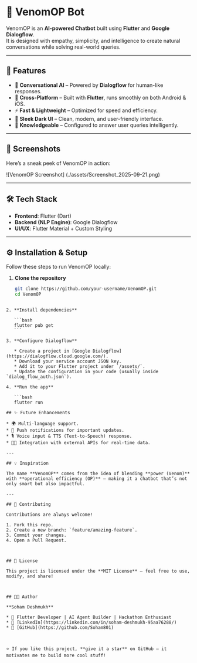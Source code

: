 # 🐍 VenomOP Bot  

VenomOP is an **AI-powered Chatbot** built using **Flutter** and **Google Dialogflow**.  
It is designed with empathy, simplicity, and intelligence to create natural conversations while solving real-world queries.  

---

## 🚀 Features  
- 🤖 **Conversational AI** – Powered by **Dialogflow** for human-like responses.  
- 📱 **Cross-Platform** – Built with **Flutter**, runs smoothly on both Android & iOS.  
- ⚡ **Fast & Lightweight** – Optimized for speed and efficiency.  
- 🎨 **Sleek Dark UI** – Clean, modern, and user-friendly interface.  
- 🧠 **Knowledgeable** – Configured to answer user queries intelligently.  

---

## 📸 Screenshots  
Here’s a sneak peek of VenomOP in action:  

![VenomOP Screenshot] (./assets/Screenshot_2025-09-21.png)

---

## 🛠️ Tech Stack  
- **Frontend**: Flutter (Dart)  
- **Backend (NLP Engine)**: Google Dialogflow 
- **UI/UX**: Flutter Material + Custom Styling  

---

## ⚙️ Installation & Setup  

Follow these steps to run VenomOP locally:  

1. **Clone the repository**  
   ```bash
   git clone https://github.com/your-username/VenomOP.git
   cd VenomOP
````

2. **Install dependencies**

   ```bash
   flutter pub get
   ```

3. **Configure Dialogflow**

   * Create a project in [Google Dialogflow](https://dialogflow.cloud.google.com/).
   * Download your service account JSON key.
   * Add it to your Flutter project under `/assets/`.
   * Update the configuration in your code (usually inside `dialog_flow_auth.json`).

4. **Run the app**

   ```bash
   flutter run

## ✨ Future Enhancements

* 🌍 Multi-language support.
* 🔔 Push notifications for important updates.
* 🎙️ Voice input & TTS (Text-to-Speech) response.
* 🧑‍💻 Integration with external APIs for real-time data.

---

## 💡 Inspiration

The name **VenomOP** comes from the idea of blending **power (Venom)** with **operational efficiency (OP)** — making it a chatbot that’s not only smart but also impactful.

---

## 🤝 Contributing

Contributions are always welcome!

1. Fork this repo.
2. Create a new branch: `feature/amazing-feature`.
3. Commit your changes.
4. Open a Pull Request.



## 📜 License

This project is licensed under the **MIT License** – feel free to use, modify, and share!



## 👨‍💻 Author

**Soham Deshmukh**

* 🚀 Flutter Developer | AI Agent Builder | Hackathon Enthusiast
* 💼 [LinkedIn](https://linkedin.com/in/soham-deshmukh-95aa76288/)
* 🐙 [GitHub](https://github.com/Soham801)



⭐ If you like this project, **give it a star** on GitHub — it motivates me to build more cool stuff!
